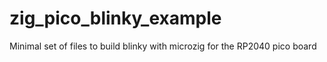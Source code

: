 # zig_pico_blinky_example
Minimal set of files to build blinky with microzig for the RP2040 pico board
